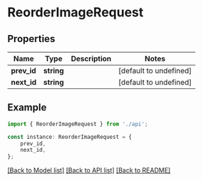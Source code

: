 # ReorderImageRequest


## Properties

Name | Type | Description | Notes
------------ | ------------- | ------------- | -------------
**prev_id** | **string** |  | [default to undefined]
**next_id** | **string** |  | [default to undefined]

## Example

```typescript
import { ReorderImageRequest } from './api';

const instance: ReorderImageRequest = {
    prev_id,
    next_id,
};
```

[[Back to Model list]](../README.md#documentation-for-models) [[Back to API list]](../README.md#documentation-for-api-endpoints) [[Back to README]](../README.md)
